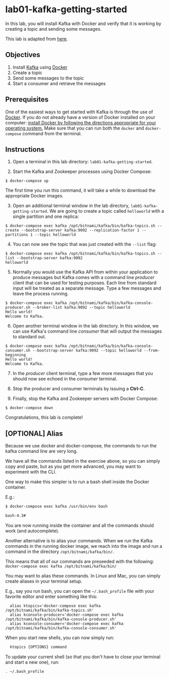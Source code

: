 # lab01-kafka-getting-started

In this lab, you will install Kafka with Docker and verify that it is working by creating a topic and sending some messages.

This lab is adapted from [here](https://github.com/SciSpike/kafka-lab).

## Objectives

1. Install [Kafka](http://kafka.apache.org/) using [Docker](https://www.docker.com/products/overview)
2. Create a topic
3. Send some messages to the topic
4. Start a consumer and retrieve the messages

## Prerequisites

One of the easiest ways to get started with Kafka is through the use of [Docker](https://www.docker.com). 
If you do not already have a version of Docker installed on your computer: [install Docker by following the directions appropriate for your operating system.](https://www.docker.com/products/overview) 
Make sure that you can run both the `docker` and `docker-compose` command from the terminal.

## Instructions

1. Open a terminal in this lab directory: `lab01-kafka-getting-started`.

2. Start the Kafka and Zookeeper processes using Docker Compose:

  ```
  $ docker-compose up
  ```

The first time you run this command, it will take a while to download the appropriate Docker images.

3. Open an additional terminal window in the lab directory, `lab01-kafka-getting-started`. We are going to create a topic called `helloworld` with a single partition and one replica:

  ```
  $ docker-compose exec kafka /opt/bitnami/kafka/bin/kafka-topics.sh --create --bootstrap-server kafka:9092 --replication-factor 1 --partitions 1 --topic helloworld
  ```

4. You can now see the topic that was just created with the `--list` flag:

  ```
  $ docker-compose exec kafka /opt/bitnami/kafka/bin/kafka-topics.sh --list --bootstrap-server kafka:9092
  helloworld
  ```

5. Normally you would use the Kafka API from within your application to produce messages but Kafka comes with a command line _producer_ client that can be used for testing purposes. Each line from standard input will be treated as a separate message. Type a few messages and leave the process running.

  ```
  $ docker-compose exec kafka /opt/bitnami/kafka/bin/kafka-console-producer.sh --broker-list kafka:9092 --topic helloworld
  Hello world!
  Welcome to Kafka.
  ```

6. Open another terminal window in the lab directory. In this window, we can use Kafka's command line _consumer_ that will output the messages to standard out.

  ```
  $ docker-compose exec kafka /opt/bitnami/kafka/bin/kafka-console-consumer.sh --bootstrap-server kafka:9092 --topic helloworld --from-beginning
  Hello world!
  Welcome to Kafka.
  ```

7. In the _producer_ client terminal, type a few more messages that you should now see echoed in the _consumer_ terminal.

8. Stop the producer and consumer terminals by issuing a **Ctrl-C**.

9. Finally, stop the Kafka and Zookeeper servers with Docker Compose:

  ```
  $ docker-compose down
  ```

Congratulations, this lab is complete!

## [OPTIONAL] Alias

Because we use docker and docker-compose, the commands to run the kafka command line are very long.

We have all the commands listed in the exercise above, so you can simply copy and paste, but as you get more advanced, you may want to experiment with the CLI.

One way to make this simpler is to run a bash shell inside the Docker container.

E.g.:

```bash
$ docker-compose exec kafka /usr/bin/env bash

bash-4.3#
```

You are now running inside the container and all the commands should work (and autocomplete).

Another alternative is to alias your commands. When we run the Kafka commands in the running docker image,
we reach into the image and run a command in the directory `/opt/bitnami/kafka/bin/`.

This means that all of our commands are preseeded with the following: `docker-compose exec kafka /opt/bitnami/kafka/bin/`

You may want to alias these commands. In Linux and Mac, you can simply create aliases in your terminal setup.

E.g., say you run bash, you can open the `~/.bash_profile` file with your favorite editor and enter something like this:

```
  alias ktopics='docker-compose exec kafka /opt/bitnami/kafka/bin/kafka-topics.sh'
  alias kconsole-producer='docker-compose exec kafka /opt/bitnami/kafka/bin/kafka-console-producer.sh'
  alias kconsole-consumer='docker-compose exec kafka /opt/bitnami/kafka/bin/kafka-console-consumer.sh'
```

When you start new shells, you can now simply run:

```bash
  ktopics {OPTIONS} command
```

To update your current shell (so that you don't have to close your terminal and start a new one), run:

```bash
. ~/.bash_profile
```

